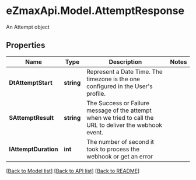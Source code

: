 # eZmaxApi.Model.AttemptResponse
An Attempt object

## Properties

Name | Type | Description | Notes
------------ | ------------- | ------------- | -------------
**DtAttemptStart** | **string** | Represent a Date Time. The timezone is the one configured in the User&#39;s profile. | 
**SAttemptResult** | **string** | The Success or Failure message of the attempt when we tried to call the URL to deliver the webhook event. | 
**IAttemptDuration** | **int** | The number of second it took to process the webhook or get an error | 

[[Back to Model list]](../README.md#documentation-for-models) [[Back to API list]](../README.md#documentation-for-api-endpoints) [[Back to README]](../README.md)

